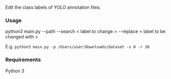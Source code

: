 Edit the class labels of YOLO annotation files. 

### Usage
python3 main.py --path <path to the folder containing annotations> --search < label to change > --replace < label to be changed with >

E.g.
`python3 main.py -p /Users/user/Downloads/dataset -s 0 -r 10`

### Requirements
Python 3